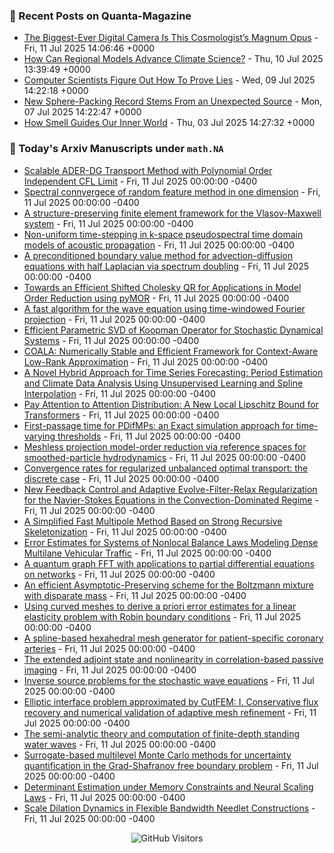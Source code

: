 ### 📝 Recent Posts on Quanta-Magazine
<!-- quanta starts -->
* <a href="https://www.quantamagazine.org/the-biggest-ever-digital-camera-is-this-cosmologists-magnum-opus-20250711/">The Biggest-Ever Digital Camera Is This Cosmologist’s Magnum Opus</a> - Fri, 11 Jul 2025 14:06:46 +0000
* <a href="https://www.quantamagazine.org/how-can-regional-models-advance-climate-science-20250710/">How Can Regional Models Advance Climate Science?</a> - Thu, 10 Jul 2025 13:39:49 +0000
* <a href="https://www.quantamagazine.org/computer-scientists-figure-out-how-to-prove-lies-20250709/">Computer Scientists Figure Out How To Prove Lies</a> - Wed, 09 Jul 2025 14:22:18 +0000
* <a href="https://www.quantamagazine.org/new-sphere-packing-record-stems-from-an-unexpected-source-20250707/">New Sphere-Packing Record Stems From an Unexpected Source</a> - Mon, 07 Jul 2025 14:22:47 +0000
* <a href="https://www.quantamagazine.org/how-smell-guides-our-inner-world-20250703/">How Smell Guides Our Inner World</a> - Thu, 03 Jul 2025 14:27:32 +0000
<!-- quanta ends -->


### 📝 Today's Arxiv Manuscripts under ``math.NA``
<!-- arxiv-math-na starts -->
* <a href="https://arxiv.org/abs/2507.07304">Scalable ADER-DG Transport Method with Polynomial Order Independent CFL Limit</a> - Fri, 11 Jul 2025 00:00:00 -0400
* <a href="https://arxiv.org/abs/2507.07371">Spectral connvergece of random feature method in one dimension</a> - Fri, 11 Jul 2025 00:00:00 -0400
* <a href="https://arxiv.org/abs/2507.07607">A structure-preserving finite element framework for the Vlasov-Maxwell system</a> - Fri, 11 Jul 2025 00:00:00 -0400
* <a href="https://arxiv.org/abs/2507.07635">Non-uniform time-stepping in k-space pseudospectral time domain models of acoustic propagation</a> - Fri, 11 Jul 2025 00:00:00 -0400
* <a href="https://arxiv.org/abs/2507.07717">A preconditioned boundary value method for advection-diffusion equations with half Laplacian via spectrum doubling</a> - Fri, 11 Jul 2025 00:00:00 -0400
* <a href="https://arxiv.org/abs/2507.07788">Towards an Efficient Shifted Cholesky QR for Applications in Model Order Reduction using pyMOR</a> - Fri, 11 Jul 2025 00:00:00 -0400
* <a href="https://arxiv.org/abs/2507.07823">A fast algorithm for the wave equation using time-windowed Fourier projection</a> - Fri, 11 Jul 2025 00:00:00 -0400
* <a href="https://arxiv.org/abs/2507.07222">Efficient Parametric SVD of Koopman Operator for Stochastic Dynamical Systems</a> - Fri, 11 Jul 2025 00:00:00 -0400
* <a href="https://arxiv.org/abs/2507.07580">COALA: Numerically Stable and Efficient Framework for Context-Aware Low-Rank Approximation</a> - Fri, 11 Jul 2025 00:00:00 -0400
* <a href="https://arxiv.org/abs/2507.07652">A Novel Hybrid Approach for Time Series Forecasting: Period Estimation and Climate Data Analysis Using Unsupervised Learning and Spline Interpolation</a> - Fri, 11 Jul 2025 00:00:00 -0400
* <a href="https://arxiv.org/abs/2507.07814">Pay Attention to Attention Distribution: A New Local Lipschitz Bound for Transformers</a> - Fri, 11 Jul 2025 00:00:00 -0400
* <a href="https://arxiv.org/abs/2507.07822">First-passage time for PDifMPs: an Exact simulation approach for time-varying thresholds</a> - Fri, 11 Jul 2025 00:00:00 -0400
* <a href="https://arxiv.org/abs/2507.07830">Meshless projection model-order reduction via reference spaces for smoothed-particle hydrodynamics</a> - Fri, 11 Jul 2025 00:00:00 -0400
* <a href="https://arxiv.org/abs/2507.07917">Convergence rates for regularized unbalanced optimal transport: the discrete case</a> - Fri, 11 Jul 2025 00:00:00 -0400
* <a href="https://arxiv.org/abs/2307.00675">New Feedback Control and Adaptive Evolve-Filter-Relax Regularization for the Navier-Stokes Equations in the Convection-Dominated Regime</a> - Fri, 11 Jul 2025 00:00:00 -0400
* <a href="https://arxiv.org/abs/2310.16668">A Simplified Fast Multipole Method Based on Strong Recursive Skeletonization</a> - Fri, 11 Jul 2025 00:00:00 -0400
* <a href="https://arxiv.org/abs/2312.16928">Error Estimates for Systems of Nonlocal Balance Laws Modeling Dense Multilane Vehicular Traffic</a> - Fri, 11 Jul 2025 00:00:00 -0400
* <a href="https://arxiv.org/abs/2410.19969">A quantum graph FFT with applications to partial differential equations on networks</a> - Fri, 11 Jul 2025 00:00:00 -0400
* <a href="https://arxiv.org/abs/2411.13240">An efficient Asymptotic-Preserving scheme for the Boltzmann mixture with disparate mass</a> - Fri, 11 Jul 2025 00:00:00 -0400
* <a href="https://arxiv.org/abs/2501.07914">Using curved meshes to derive a priori error estimates for a linear elasticity problem with Robin boundary conditions</a> - Fri, 11 Jul 2025 00:00:00 -0400
* <a href="https://arxiv.org/abs/2501.12965">A spline-based hexahedral mesh generator for patient-specific coronary arteries</a> - Fri, 11 Jul 2025 00:00:00 -0400
* <a href="https://arxiv.org/abs/2504.16797">The extended adjoint state and nonlinearity in correlation-based passive imaging</a> - Fri, 11 Jul 2025 00:00:00 -0400
* <a href="https://arxiv.org/abs/2507.01789">Inverse source problems for the stochastic wave equations</a> - Fri, 11 Jul 2025 00:00:00 -0400
* <a href="https://arxiv.org/abs/2507.03492">Elliptic interface problem approximated by CutFEM: I. Conservative flux recovery and numerical validation of adaptive mesh refinement</a> - Fri, 11 Jul 2025 00:00:00 -0400
* <a href="https://arxiv.org/abs/2401.00844">The semi-analytic theory and computation of finite-depth standing water waves</a> - Fri, 11 Jul 2025 00:00:00 -0400
* <a href="https://arxiv.org/abs/2501.08482">Surrogate-based multilevel Monte Carlo methods for uncertainty quantification in the Grad-Shafranov free boundary problem</a> - Fri, 11 Jul 2025 00:00:00 -0400
* <a href="https://arxiv.org/abs/2503.04424">Determinant Estimation under Memory Constraints and Neural Scaling Laws</a> - Fri, 11 Jul 2025 00:00:00 -0400
* <a href="https://arxiv.org/abs/2507.05075">Scale Dilation Dynamics in Flexible Bandwidth Needlet Constructions</a> - Fri, 11 Jul 2025 00:00:00 -0400
<!-- arxiv-math-na ends -->

<div align="center">
  
![GitHub Visitors](https://api.visitorbadge.io/api/visitors?path=https%3A%2F%2Fgithub.com%2Flowrank&label=profile%20views&labelColor=%231e1e2e&countColor=%23cba6f7)



</div>
